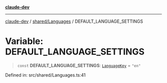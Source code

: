[**claude-dev**](../../../README.md)

***

[claude-dev](../../../README.md) / [shared/Languages](../README.md) / DEFAULT\_LANGUAGE\_SETTINGS

# Variable: DEFAULT\_LANGUAGE\_SETTINGS

> `const` **DEFAULT\_LANGUAGE\_SETTINGS**: [`LanguageKey`](../type-aliases/LanguageKey.md) = `"en"`

Defined in: src/shared/Languages.ts:41
